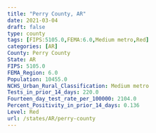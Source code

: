 ```yaml
---
title: "Perry County, AR"
date: 2021-03-04
draft: false
type: county
tags: [FIPS:5105.0,FEMA:6.0,Medium metro,Red]
categories: [AR]
County: Perry County
State: AR
FIPS: 5105.0
FEMA_Region: 6.0
Population: 10455.0
NCHS_Urban_Rural_Classification: Medium metro
Tests_in_prior_14_days: 220.0
Fourteen_day_test_rate_per_100000: 2104.0
Percent_Positivity_in_prior_14_days: 0.136
Level: Red
url: /states/AR/perry-county
---
```



